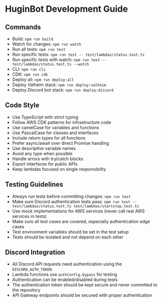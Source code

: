 # HuginBot Development Guide

## Commands
- Build: `npm run build`
- Watch for changes: `npm run watch`
- Run all tests: `npm run test`
- Run specific tests: `npm run test -- test/lambdas/status.test.ts`
- Run specific tests with watch: `npm run test -- test/lambdas/status.test.ts --watch`
- CLI: `npm run cli`
- CDK: `npm run cdk`
- Deploy all: `npm run deploy:all`
- Deploy Valheim stack: `npm run deploy:valheim`
- Deploy Discord bot stack: `npm run deploy:discord`

## Code Style
- Use TypeScript with strict typing
- Follow AWS CDK patterns for infrastructure code
- Use camelCase for variables and functions
- Use PascalCase for classes and interfaces
- Include return types for all functions
- Prefer async/await over direct Promise handling
- Use descriptive variable names
- Avoid any type when possible
- Handle errors with try/catch blocks
- Export interfaces for public APIs
- Keep lambdas focused on single responsibility

## Testing Guidelines
- Always run tests before committing changes: `npm run test`
- Make sure Discord authentication tests pass: `npm run test -- test/lambdas/status.test.ts test/lambdas/startstop.test.ts`
- Use mock implementations for AWS services (never call real AWS services in tests)
- Make sure all test cases are covered, especially authentication edge cases
- Test environment variables should be set in the test setup
- Tests should be isolated and not depend on each other

## Discord Integration
- All Discord API requests need authentication using the `DISCORD_AUTH_TOKEN`
- Lambda functions use `authConfig.bypass` for testing
- Authentication can be enabled/disabled during tests
- The authentication token should be kept secure and never committed to the repository
- API Gateway endpoints should be secured with proper authentication